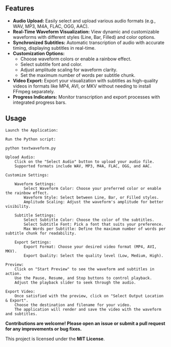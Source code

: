 ## Features

- **Audio Upload:** Easily select and upload various audio formats (e.g., WAV, MP3, M4A, FLAC, OGG, AAC).
- **Real-Time Waveform Visualization:** View dynamic and customizable waveforms with different styles (Line, Bar, Filled) and color options.
- **Synchronized Subtitles:** Automatic transcription of audio with accurate timing, displaying subtitles in real-time.
- **Customization Options:** 
  - Choose waveform colors or enable a rainbow effect.
  - Select subtitle font and color.
  - Adjust amplitude scaling for waveform clarity.
  - Set the maximum number of words per subtitle chunk.
- **Video Export:** Export your visualization with subtitles as high-quality videos in formats like MP4, AVI, or MKV without needing to install FFmpeg separately.
- **Progress Indicators:** Monitor transcription and export processes with integrated progress bars.

## Usage

    Launch the Application:

    Run the Python script:

    python textwaveform.py

    Upload Audio:
        Click on the "Select Audio" button to upload your audio file.
        Supported formats include WAV, MP3, M4A, FLAC, OGG, and AAC.

    Customize Settings:

        Waveform Settings:
            Select Waveform Color: Choose your preferred color or enable the rainbow effect.
            Waveform Style: Select between Line, Bar, or Filled styles.
            Amplitude Scaling: Adjust the waveform's amplitude for better visibility.

        Subtitle Settings:
            Select Subtitle Color: Choose the color of the subtitles.
            Select Subtitle Font: Pick a font that suits your preference.
            Max Words per Subtitle: Define the maximum number of words per subtitle chunk for readability.

        Export Settings:
            Export Format: Choose your desired video format (MP4, AVI, MKV).
            Export Quality: Select the quality level (Low, Medium, High).

    Preview:
        Click on "Start Preview" to see the waveform and subtitles in action.
        Use the Pause, Resume, and Stop buttons to control playback.
        Adjust the playback slider to seek through the audio.

    Export Video:
        Once satisfied with the preview, click on "Select Output Location & Export".
        Choose the destination and filename for your video.
        The application will render and save the video with the waveform and subtitles.


**Contributions are welcome! Please open an issue or submit a pull request for any improvements or bug fixes.**

This project is licensed under the **MIT License**.
